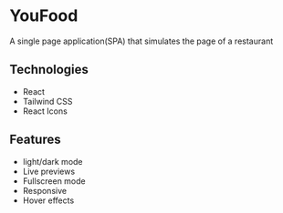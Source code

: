 # YouFood

A single page application(SPA) that simulates the page of a restaurant

## Technologies

- React
- Tailwind CSS
- React Icons

## Features

- light/dark mode
- Live previews
- Fullscreen mode
- Responsive
- Hover effects
